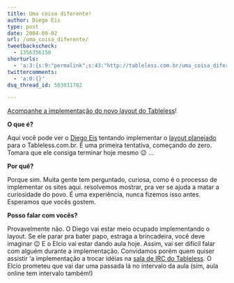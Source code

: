 ```yaml
---
title: Uma coisa diferente!
author: Diego Eis
type: post
date: 2004-09-02
url: /uma_coisa_diferente/
tweetbackscheck:
  - 1356356150
shorturls:
  - 'a:3:{s:9:"permalink";s:43:"http://tableless.com.br/uma_coisa_diferente";s:7:"tinyurl";s:26:"http://tinyurl.com/3kp34k2";s:4:"isgd";s:19:"http://is.gd/LPTQPT";}'
twittercomments:
  - 'a:0:{}'
dsq_thread_id: 503031782

---
```

[Acompanhe a implementação do novo layout do Tableless][1]! 

**O que é?**
  
Aqui você pode ver o <a href="http://eyesmiles.tableless.com.br/" target="_blank" title="Eyesmiles - Diego Eis">Diego Eis</a> tentando implementar o <a href="http://tableless.com.br/tableless.jpg" title="Layout em JPG" target="_blank">layout planejado</a> para o Tableless.com.br. É uma primeira tentativa, começando do zero. Tomara que ele consiga terminar hoje mesmo 😉 &#8230; 

**Por quê?**
  
Porque sim. Muita gente tem perguntado, curiosa, como é o processo de implementar os sites aqui. resolvemos mostrar, pra ver se ajuda a matar a curiosidade do povo. É uma experiência, nunca fizemos isso antes. Esperamos que vocês gostem.

**Posso falar com vocês?**
  
Provavelmente não. O Diego vai estar meio ocupado implementando o layout. Se ele parar pra bater papo, estraga a brincadeira, você deve imaginar 😉 E o Elcio vai estar dando aula hoje. Assim, vai ser difícil falar com alguém durante a implementação. Convidamos porém quem quiser assistir &#8216;a implementação a trocar idéias na [sala de IRC do Tableless][2]. O Elcio prometeu que vai dar uma passada lá no intervalo da aula (sim, aula online tem intervalo também!)

 [1]: http://tableless.com.br/aovivo/ "Tableless Ao Vivo"
 [2]: http://tableless.com.br/mensagem.asp?id=136